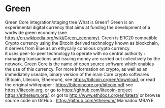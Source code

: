 # Green
Green Core integration/staging tree
What is Green?
Green is an experimental digital currency that aims at funding the development of a worlwide green economy (see https://en.wikipedia.org/wiki/Green_economy).
Green is ERC20 compatible Crypto currency using the Bitcoin derived technology known as blockchain, it derives from Blue as an ethycally consious crypto currency.  
it uses peer-to-peer technology to operate with no central authority : managing transactions 
and issuing money are carried out collectively by the network. 
Green Core is the name of open source software which enables the use of this currency.
For more information on crypto, as well as an immediately useable, binary version of the main Core crypto softwares (Bitcoin, Litecoin, Ethereum), 
see https://bitcoin.org/en/download, or read the original whitepaper : https://bitcoincore.org/bitcoin.pdf
see https://litecoin.org, or go to https://github.com/litecoin-project
https://ethereum.org/, or got to http://www.ethdocs.org/en/latest/ or browse source code on GitHub : https://github.com/ethereum/
            Mamadou MBAYE
